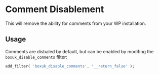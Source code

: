 # Comment Disablement

This will remove the ability for comments from your WP installation. 

## Usage

Comments are disbaled by default, but can be enabled by modifing the `boxuk_disable_comments` filter:

```php
add_filter( 'boxuk_disable_comments', '__return_false' );
```
